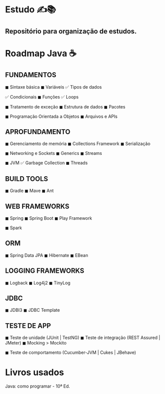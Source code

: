 # Estudo ✍📚

## Repositório para organização de estudos.


# Roadmap Java ☕

##  FUNDAMENTOS

◼ Sintaxe básica       																							  ◼ Variáveis																					✅ Tipos de dados

✅ Condicionais																										   ◼ Funções 																					 ✅ Loops

◼ Tratamento de exceção																						   ◼ Estrutura de dados																◼ Pacotes

◼ Programação Orientada a Objetos																			◼ Arquivos e APIs

## APROFUNDAMENTO

◼ Gerenciamento de memória																						◼ Collections Framework															◼ Serialização

◼ Networking e Sockets																								◼ Generics																					◼ Streams

◼ JVM																																	✅ Garbage Collection																◼ Threads

## BUILD TOOLS

◼ Gradle																															◼ Mave																							◼ Ant

## WEB FRAMEWORKS

◼ Spring																															◼ Spring Boot																				◼ Play Framework

◼ Spark

## ORM

◼ Spring Data JPA 																										◼ Hibernate																					◼ EBean

## LOGGING FRAMEWORKS

◼ Logback 																														◼ Log4j2																						◼ TinyLog

## JDBC

◼ JDBI3																																◼ JDBC Template

## TESTE DE APP

◼ Teste de unidade (JUnit | TestNG)                                   ◼ Teste de integração (REST Assured | JMeter)       ◼ Mocking > Mockito

◼ Teste de comportamento (Cucumber-JVM | Cukes | JBehave)

# Livros usados

Java: como programar - 10ª Ed.

